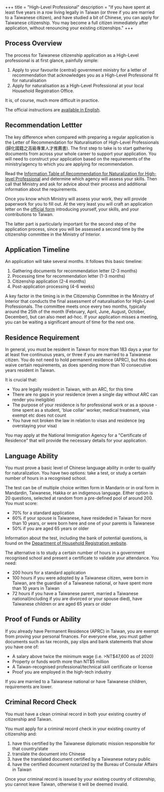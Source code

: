 +++
title = "High-Level Professional"
description = "If you have spent at least five years in a row living legally in Taiwan (or three if you are married to a Taiwanese citizen), and have studied a bit of Chinese, you can apply for Taiwanese citizenship. You may become a full citizen  immediately after application, without renouncing your existing citizenships."
+++

## Process Overview

The process for Taiwanese citizenship application as a High-Level professional is at first glance, painfully simple:
1. Apply to your favourite (central) government ministry for a letter of recommendation that acknowledges you as a High-Level Professional fit for naturalisation
2. Apply for naturalisation as a High-Level Professional at your local Household Registration Office.

It is, of course, much more difficult in practice.

The official instructions are [available in English](https://www.ris.gov.tw/app/en/763).

## Recommendation Lettter 
The key difference when compared with preparing a regular application is the Letter of Recommendation
for Naturalisation of High-Level Professionals (歸化國籍之高級專業人才推薦書).
The first step to take is to start gathering documents from across your whole career to support
  your application. You will need to construct your application based on the requirements of the
 ministry/agency to which you are applying for recommendation.

Read the [Information Table of Recommendation for Naturalization for High-level Professional](https://www.ris.gov.tw/documents/data/en/5/965ca25a-f043-4d75-87fe-a43bc5fdcfbf.pdf) and determine which agency will assess your skills.
Then call that Ministry and ask for advice about their process and additional information
 about the requirements.

 Once you know which Ministry will assess your work, they will provide paperwork for you to fill out.
 At the very least you will craft an application
 letter on the [official form](https://www.ris.gov.tw/documents/data/en/5/f2271fb9-56b4-4271-8538-2559fc2f4eda.pdf)
 introducing yourself, your skills, and your contributions to Taiwan.

 The latter part is particularly important for the second step of the application process, since
 you will be assessed a second time by the citizenship committee in the Ministry of Interior.

## Application Timeline
An application will take several months. It follows this basic timeline:
1. Gathering documents for recommendation letter (2-3 months)
2. Processing time for recommendation letter (1-3 months)
3. Citizenship application (2-4 months)
4. Post-application processing (4-6 weeks)

A key factor in the timing is in the Citizenship Committee in the Ministry of Interior that conducts the
 final assessment of naturalisation for High-Level Professionals. The committee meets once
 every two months, typically around the 25th of the month (February, April, June, August, October, December),
 but can also meet ad-hoc. If your application misses a meeting, you can be waiting a significant amount of time
 for the next one.


## Residence Requirement
In general, you must be resident in Taiwan for more than 183 days a year for at least 
 five continuous years, or three if you are married to a Taiwanese citizen.
 You do not need to hold permanent residence (APRC), but this does waive certain
 requirements, as does spending more than 10 consecutive years resident in Taiwan.

It is crucial that:
* You are legally resident in Taiwan, with an ARC, for this time
* There are no gaps in your residence (even a single day without ARC can render you ineligible)
* The purpose of your residence is for professional work or as a spouse - time spent as a student, 'blue collar' worker, medical treatment, visa exempt etc does not count
* You have not broken the law in relation to visas and residence (eg overstaying your visa)

You may apply at the National Immigration Agency for a "Certificate of Residence" that will provide
 the necessary details for your application.

## Language Ability
You must prove a basic level of Chinese language ability in order to qualify for naturalization.
You have two options: take a test, or study a certain number of hours in a recognised school.

The test can be of multiple choice written form in Mandarin or in oral form in Mandardin, Taiwanese, Hakka
 or an indigenous language. Either option is 20 questions, selected at random from a pre-defined pool of around 200.
You must score:
* 70% for a standard application
* 60% if your spouse is Taiwanese, have resideded in Taiwan for more than 10 years, or were born here and one of your parents is Taiwanese
* 50% if you are aged 65 years or older

Information about the test, including the bank of potential questions, is found on the
 [Department of Household Registration website](https://www.ris.gov.tw/app/portal/229).


The alternative is to study a certain number of hours in a government recognised school and present a certificate
 to validate your attendance. You need:
* 200 hours for a standard application
* 100 hours if you were adopted by a Taiwanese citizen, were born in Taiwan, are the guardian of a Taiwanese national, or have spent more than 10 years in Taiwan
* 72 hours if you have a Taiwanese parent, married a Taiwanese national(including if you are divorced or your spouse died), have Taiwanese children or are aged 65 years or older


## Proof of Funds or Ability
If you already have Permanent Residence (APRC) in Taiwan, you are exempt from proving your personal
 finances. For everyone else, you must gather documents such as tax records, pay slips and bank
 statements that show you have one of:
* A salary above twice the minimum wage (i.e. >NT$47,600 as of 2020)
* Property or funds worth more than NT$5 million
* A Taiwan-recognised professional/technical skill certificate or license
* Proof you are employed in the high-tech industry

If you are married to a Taiwanese national or have Taiwanese children, requirements
 are lower.


## Criminal Record Check
You must have a clean criminal record in both your existing country of citizenship and Taiwan.

You must apply for a criminal record check in your existing country of citizenship and:
1. have this certified by the Taiwanese diplomatic mission responsible for that country/state
1. translate the document into Chinese
1. have the translated document certified by a Taiwanese notary public
1. have the certified document notarized by the Bureau of Consular Affairs in Taiwan


Once your criminal record is issued by your existing country of citizenship, you cannot leave
 Taiwan, otherwise it will be deemed invalid.
